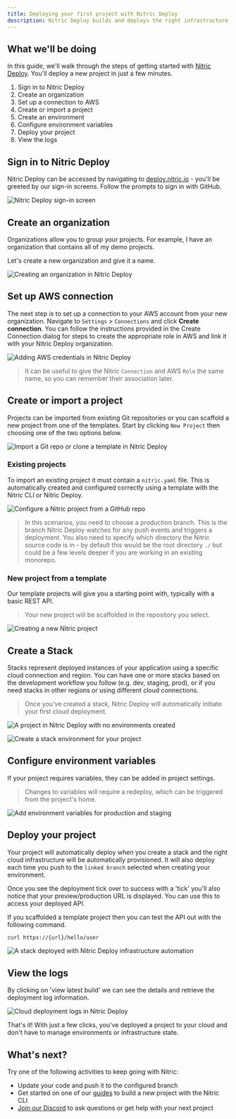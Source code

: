 ```yaml
---
title: Deploying your first project with Nitric Deploy
description: Nitric Deploy builds and deploys the right infrastructure from your code in your chosen cloud.
---
```


## What we'll be doing

In this guide, we'll walk through the steps of getting started with [Nitric Deploy](https://deploy.nitric.io). You'll deploy a new project in just a few minutes.

1. Sign in to Nitric Deploy
2. Create an organization
3. Set up a connection to AWS
4. Create or import a project
5. Create an environment
6. Configure environment variables
7. Deploy your project
8. View the logs

## Sign in to Nitric Deploy

Nitric Deploy can be accessed by navigating to [deploy.nitric.io](https://deploy.nitric.io) - you'll be greeted by our sign-in screens. Follow the prompts to sign in with GitHub.

![Nitric Deploy sign-in screen](../../assets/img/guides/deploy/sign-in.png)

## Create an organization

Organizations allow you to group your projects. For example, I have an organization that contains all of my demo projects.

Let's create a new organization and give it a name.

![Creating an organization in Nitric Deploy](../../assets/img/guides/deploy/add-org.png)

## Set up AWS connection

The next step is to set up a connection to your AWS account from your new organization. Navigate to `Settings` > `Connections` and click **Create connection**. You can follow the instructions provided in the Create Connection dialog for steps to create the appropriate role in AWS and link it with your Nitric Deploy organization.

![Adding AWS credentials in Nitric Deploy](../../assets/img/guides/deploy/add-connection.png)

> It can be useful to give the Nitric `Connection` and AWS `Role` the same name, so you can remember their association later.

## Create or import a project

Projects can be imported from existing Git repositories or you can scaffold a new project from one of the templates. Start by clicking `New Project` then choosing one of the two options below.

![Import a Git repo or clone a template in Nitric Deploy](../../assets/img/guides/deploy/add-project.png)

### Existing projects

To import an existing project it must contain a `nitric.yaml` file. This is automatically created and configured correctly using a template with the Nitric CLI or Nitric Deploy.

![Configure a Nitric project from a GitHub repo](../../assets/img/guides/deploy/add-project-existing.png)

> In this scenarios, you need to choose a production branch. This is the branch Nitric Deploy watches for any push events and triggers a deployment.
> You also need to specify which directory the Nitric source code is in - by default this would be the root directory `./` but could be a few levels deeper if you are working in an existing monorepo.

### New project from a template

Our template projects will give you a starting point with, typically with a basic REST API.

> Your new project will be scaffolded in the repository you select.

![Creating a new Nitric project](../../assets/img/guides/deploy/add-project-new.png)

## Create a Stack

Stacks represent deployed instances of your application using a specific cloud connection and region. You can have one or more stacks based on the development workflow you follow (e.g. dev, staging, prod), or if you need stacks in other regions or using different cloud connections.

> Once you've created a stack, Nitric Deploy will automatically initiate your first cloud deployment.

![A project in Nitric Deploy with no environments created](../../assets/img/guides/deploy/new-environment.png)

![Create a stack environment for your project](../../assets/img/guides/deploy/new-environment-2.png)

## Configure environment variables

If your project requires variables, they can be added in project settings.

> Changes to variables will require a redeploy, which can be triggered from the project's home.

![Add environment variables for production and staging](../../assets/img/guides/deploy/new-environment-variable.png)

## Deploy your project

Your project will automatically deploy when you create a stack and the right cloud infrastructure will be automatically provisioned. It will also deploy each time you push to the `linked branch` selected when creating your environment.

Once you see the deployment tick over to success with a 'tick' you'll also notice that your preview/production URL is displayed. You can use this to access your deployed API.

If you scaffolded a template project then you can test the API out with the following command.

```bash
curl https://{url}/hello/user
```

![A stack deployed with Nitric Deploy infrastructure automation](../../assets/img/guides/deploy/deployed-stack.png)

## View the logs

By clicking on 'view latest build' we can see the details and retrieve the deployment log information.

![Cloud deployment logs in Nitric Deploy](../../assets/img/guides/deploy/deploy-logs.png)

That's it! With just a few clicks, you've deployed a project to your cloud and don't have to manage environments or infrastructure state.

## What's next?

Try one of the following activities to keep going with Nitric:

- Update your code and push it to the configured branch
- Get started on one of our [guides](/docs/guides/serverless-rest-api-example) to build a new project with the Nitric CLI
- [Join our Discord](https://discord.gg/Webemece5C) to ask questions or get help with your next project
